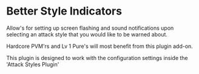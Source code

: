 # Better Style Indicators
Allow's for setting up screen flashing and sound notifications upon selecting an attack style that you would like to be warned about.

Hardcore PVM'rs and Lv 1 Pure's will most benefit from this plugin add-on.

This plugin is designed to work with the configuration settings inside the 'Attack Styles Plugin'